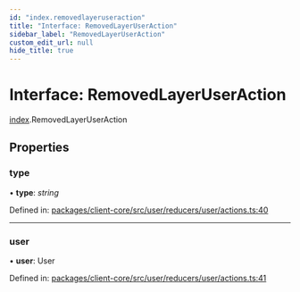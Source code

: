 ```yaml
---
id: "index.removedlayeruseraction"
title: "Interface: RemovedLayerUserAction"
sidebar_label: "RemovedLayerUserAction"
custom_edit_url: null
hide_title: true
---
```


# Interface: RemovedLayerUserAction

[index](../modules/index.md).RemovedLayerUserAction

## Properties

### type

• **type**: *string*

Defined in: [packages/client-core/src/user/reducers/user/actions.ts:40](https://github.com/xr3ngine/xr3ngine/blob/716a06460/packages/client-core/src/user/reducers/user/actions.ts#L40)

___

### user

• **user**: User

Defined in: [packages/client-core/src/user/reducers/user/actions.ts:41](https://github.com/xr3ngine/xr3ngine/blob/716a06460/packages/client-core/src/user/reducers/user/actions.ts#L41)
